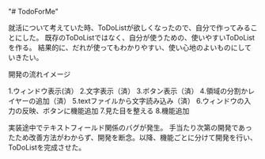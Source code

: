 "# TodoForMe" 

就活について考えていた時、ToDoListが欲しくなったので、自分で作ってみることにした。
既存のToDoListではなく、自分が使うための、使いやすいToDoListを作る。
結果的に、だれが使ってもわかりやすい、使い心地のよいものにしていきたい。

開発の流れイメージ

1.ウィンドウ表示(済）
2.文字表示（済）
3.ボタン表示（済）
4.領域の分割かレイヤーの追加（済）
5.textファイルから文字読み込み（済）
6.ウィンドウの入力の反映、ボタンに機能追加
7.見た目を整える
8.機能追加

実装途中でテキストフィールド関係のバグが発生。
手当たり次第の開発であったため改善方法がわからず、開発を断念。以降、機能ごとに分けて開発を行い、ToDoListを完成させた。
 
